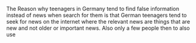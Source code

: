 The Reason why teenagers in Germany tend to find false information instead of news when search for them is that German teenagers tend to seek for news on the internet where the relevant news are things that are new and not older or important news. Also only a few people then to also use 